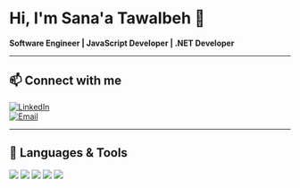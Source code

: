 # Hi, I'm Sana'a Tawalbeh 👋

**Software Engineer | JavaScript Developer | .NET Developer**

---
## 📫 Connect with me  

[![LinkedIn](https://img.shields.io/badge/-LinkedIn-blue?style=flat&logo=linkedin&logoColor=white)](https://www.linkedin.com/in/sanaa-tawalbeh-959911318/)  
[![Email](https://img.shields.io/badge/-Email-D14836?style=flat&logo=gmail&logoColor=white)](mailto:sanaatawalbeh0@gmail.com)  

---

## 🔧 Languages & Tools

[![](https://img.shields.io/badge/C%23-%23239120?style=for-the-badge&logo=c-sharp&logoColor=white)](https://docs.microsoft.com/en-us/dotnet/csharp/)
[![](https://img.shields.io/badge/.NET-%23512BD4?style=for-the-badge&logo=dotnet&logoColor=white)](https://dotnet.microsoft.com/)
[![](https://img.shields.io/badge/JavaScript-%23F7DF1E?style=for-the-badge&logo=javascript&logoColor=black)](https://developer.mozilla.org/en-US/docs/Web/JavaScript)
[![](https://img.shields.io/badge/HTML5-%23E34F26?style=for-the-badge&logo=html5&logoColor=white)](https://developer.mozilla.org/en-US/docs/Web/HTML)
[![](https://img.shields.io/badge/CSS3-%231572B6?style=for-the-badge&logo=css3&logoColor=white)](https://developer.mozilla.org/en-US/docs/Web/CSS)



